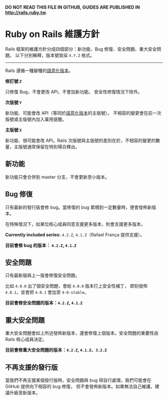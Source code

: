 **DO NOT READ THIS FILE IN GITHUB, GUIDES ARE PUBLISHED IN http://rails.ruby.tw.**

Ruby on Rails 維護方針
=====================

Rails 框架的維護方針分成四個部分：新功能、Bug 修復、安全問題、重大安全問題。
以下分別解釋，版本號皆採 `X.Y.Z` 格式。

--------------------------------------------------------------------------------

Rails 遵循一種變種的[語意化版本][semver]。

**修訂號 `Z`**

只修復 Bug，不會更改 API，不會加新功能。
安全性修復情況下除外。

**次版號 `Y`**

新功能、可能會改 API（等同於[語意化版本][semver]的主版號）。
不相容的變更會在前一次版號或主版號內加入棄用提醒。

**主版號 `X`**

新功能、很可能會改 API。Rails 次版號與主版號的差別在於，不相容的變更的數量，主版號通常保留在特別場合釋出。

新功能
-----

新功能只會合併到 master 分支，不會更新至小版本。

Bug 修復
--------

只有最新的發行版會修 bug。當修復的 bug 累積到一定數量時，便會發佈新版本。

在特殊情況下，如某位核心成員同意支援更多版本，則會支援更多版本。

**Currently included series:** `4.2.Z`, `4.1.Z`（Rafael França 提供支援）。

**目前會修 bug 的版本： `4.2.Z`, `4.1.Z`**

安全問題
-------

只有最新版與上一版會修復安全問題。

比如 `4.0.0` 出了個安全問題，會給 `4.0.0` 版本打上安全性補丁，
即刻發佈 `4.0.1`，並會把 `4.0.1` 會加至 `4-0-stable`。

**目前會修安全問題的版本：`4.2.Z`, `4.1.Z`**

重大安全問題
-----------

重大安全問題會如上所述發佈新版本，還會修復上個版本。安全問題的重要性由 Rails 核心成員決定。

**目前會修重大安全問題的版本：`4.2.Z`, `4.1.Z`、`3.2.Z`**

不再支援的發行版
--------------

當我們不再支援某個發行版時，安全問題與 bug 得自行處理。我們可能會在 GitHub 提供向下相容的 bug 修復，
但不會發佈新版本。如果無法自己維護，建議升級至新版本。

[semver]: http://semver.org/lang/zh-TW/
